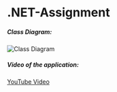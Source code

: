 # .NET-Assignment

##### Class Diagram:
![Class Diagram](https://github.com/Josan03/.NET-Assignment/raw/master/Assignment%20Class%20Diagram.svg)

##### Video of the application:
[YouTube Video](https://youtu.be/soDJBg47Shw)